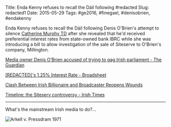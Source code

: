 Title: Enda Kenny refuses to recall the Dáil following #redacted
Slug: redacted1
Date: 2015-05-29
Tags: #ge2016, #finegael, #denisobrien, #endakenny

Enda Kenny refuses to recall the Dáil following Denis O'Brien's attempt to silence [Catherine Murphy TD](http://twitter.com/cathmurphytd) after she revealed that he'd received preferential interest rates from state-owned bank IBRC while she was introducing a bill to allow investigation of the sale of Siteserve to O'Brien's company, Millington.

[Media owner Denis O’Brien accused of trying to gag Irish parliament - The Guardian](http://www.theguardian.com/world/2015/may/29/media-owner-denis-obrien-accused-trying-to-gag-irish-parliament)

[\[REDACTED\]'s 1.25% Interest Rate - Broadsheet](http://www.broadsheet.ie/2015/05/28/redacteds-1-25-interest-rate/)

[Clash Between Irish Billionaire and Broadcaster Reopens Wounds](http://www.nytimes.com/2015/05/30/world/europe/ireland-rte-denis-obrien.html)

[Timeline: the Siteserv controversy - Irish Times](http://www.irishtimes.com/business/financial-services/timeline-the-siteserv-controversy-1.2230748)

---
What's the mainstream Irish media to do?...

![Arkell v. Pressdram 1971](https://dl.dropboxusercontent.com/u/5763349/arkell_vs_pressdram.png)


